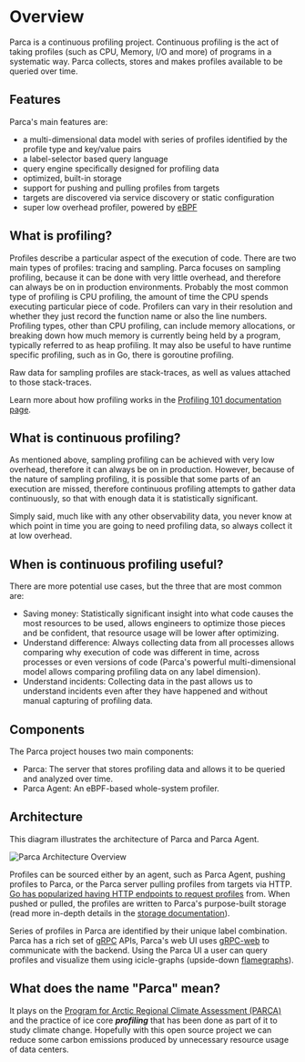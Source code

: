 # Overview

Parca is a continuous profiling project. Continuous profiling is the act of taking profiles (such as CPU, Memory, I/O and more) of programs in a systematic way. Parca collects, stores and makes profiles available to be queried over time.

## Features

Parca's main features are:

* a multi-dimensional data model with series of profiles identified by the profile type and key/value pairs
* a label-selector based query language
* query engine specifically designed for profiling data
* optimized, built-in storage
* support for pushing and pulling profiles from targets
* targets are discovered via service discovery or static configuration
* super low overhead profiler, powered by [eBPF](https://ebpf.io/)

## What is profiling?

Profiles describe a particular aspect of the execution of code. There are two main types of profiles: tracing and sampling. Parca focuses on sampling profiling, because it can be done with very little overhead, and therefore can always be on in production environments. Probably the most common type of profiling is CPU profiling, the amount of time the CPU spends executing particular piece of code. Profilers can vary in their resolution and whether they just record the function name or also the line numbers. Profiling types, other than CPU profiling, can include memory allocations, or breaking down how much memory is currently being held by a program, typically referred to as heap profiling. It may also be useful to have runtime specific profiling, such as in Go, there is goroutine profiling.

Raw data for sampling profiles are stack-traces, as well as values attached to those stack-traces.

Learn more about how profiling works in the [Profiling 101 documentation page](profiling-101.md).

## What is continuous profiling?

As mentioned above, sampling profiling can be achieved with very low overhead, therefore it can always be on in production. However, because of the nature of sampling profiling, it is possible that some parts of an execution are missed, therefore continuous profiling attempts to gather data continuously, so that with enough data it is statistically significant.

Simply said, much like with any other observability data, you never know at which point in time you are going to need profiling data, so always collect it at low overhead.

## When is continuous profiling useful?

There are more potential use cases, but the three that are most common are:

* Saving money: Statistically significant insight into what code causes the most resources to be used, allows engineers to optimize those pieces and be confident, that resource usage will be lower after optimizing.
* Understand difference: Always collecting data from all processes allows comparing why execution of code was different in time, across processes or even versions of code (Parca's powerful multi-dimensional model allows comparing profiling data on any label dimension).
* Understand incidents: Collecting data in the past allows us to understand incidents even after they have happened and without manual capturing of profiling data.

## Components

The Parca project houses two main components:

* Parca: The server that stores profiling data and allows it to be queried and analyzed over time.
* Parca Agent: An eBPF-based whole-system profiler.

## Architecture

This diagram illustrates the architecture of Parca and Parca Agent.

![Parca Architecture Overview](https://docs.google.com/drawings/d/10VH49EgWlNF1wONKroQb5x3Q1Rkrnsc1BikTUvJNFIE/export/svg)

Profiles can be sourced either by an agent, such as Parca Agent, pushing profiles to Parca, or the Parca server pulling profiles from targets via HTTP. [Go has popularized having HTTP endpoints to request profiles](https://pkg.go.dev/net/http/pprof) from. When pushed or pulled, the profiles are written to Parca's purpose-built storage (read more in-depth details in the [storage documentation](storage.md)).

Series of profiles in Parca are identified by their unique label combination. Parca has a rich set of [gRPC](https://grpc.io/) APIs, Parca's web UI uses [gRPC-web](https://grpc.io/docs/platforms/web/basics/) to communicate with the backend. Using the Parca UI a user can query profiles and visualize them using icicle-graphs (upside-down [flamegraphs](https://twitter.com/brendangregg/status/527214217007362049?lang=en)).

## What does the name "Parca" mean?

It plays on the [Program for Arctic Regional Climate Assessment (PARCA)](https://nsidc.org/data/parca) and the practice of ice core _**profiling**_ that has been done as part of it to study climate change. Hopefully with this open source project we can reduce some carbon emissions produced by unnecessary resource usage of data centers.
